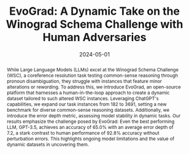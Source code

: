 ---
title: 'EvoGrad: A Dynamic Take on the Winograd Schema Challenge with Human Adversaries'
authors:
- Jing Han Sun
- Ali Emami
date: '2024-05-01'
publishDate: '2024-05-01T00:00:00Z'
publication_types:
- '1'
abstract: 'While Large Language Models (LLMs) excel at the Winograd Schema Challenge (WSC), a coreference resolution task testing common-sense reasoning through pronoun disambiguation, they struggle with instances that feature minor alterations or rewording. To address this, we introduce EvoGrad, an open-source platform that harnesses a human-in-the-loop approach to create a dynamic dataset tailored to such altered WSC instances. Leveraging ChatGPT''s capabilities, we expand our task instances from 182 to 3691, setting a new benchmark for diverse common-sense reasoning datasets. Additionally, we introduce the error depth metric, assessing model stability in dynamic tasks. Our results emphasize the challenge posed by EvoGrad: Even the best performing LLM, GPT-3.5, achieves an accuracy of 65.0% with an average error depth of 7.2, a stark contrast to human performance of 92.8% accuracy without perturbation errors. This highlights ongoing model limitations and the value of dynamic datasets in uncovering them.'
publication: '*Proceedings of the 2024 Joint International Conference on Computational Linguistics, Language Resources and Evaluation **(LREC-COLING 2024)***'
#publication_short: 'LREC-COLING 2024'
links:
- name: ACL Anthology
  url: https://aclanthology.org/2024.lrec-main.592
  name: EvoGrad
  url: https://www.evograd.com/
---